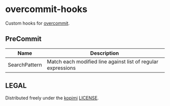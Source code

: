 # overcommit-hooks
Custom hooks for [overcommit](https://github.com/brigade/overcommit).

## PreCommit
Name         | Description
------------ | -----------
SearchPattern | Match each modified line against list of regular expressions

## LEGAL

Distributed freely under the [kopimi](http://kopimi.com) [LICENSE](LICENSE.md).
